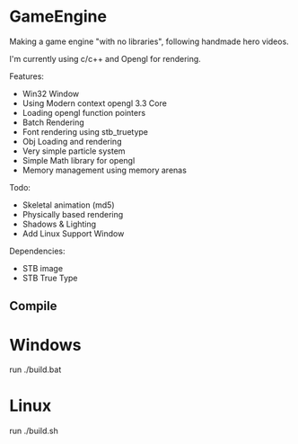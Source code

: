# GameEngine

Making a game engine "with no libraries", following handmade hero videos.

I'm currently using c/c++ and Opengl for rendering.

Features:
  - Win32 Window
  - Using Modern context opengl 3.3 Core
  - Loading opengl function pointers
  - Batch Rendering
  - Font rendering using stb_truetype
  - Obj Loading and rendering
  - Very simple particle system
  - Simple Math library for opengl
  - Memory management using memory arenas

Todo:
  - Skeletal animation (md5)
  - Physically based rendering
  - Shadows & Lighting
  - Add Linux Support Window


Dependencies:
  - STB image
  - STB True Type
  
## Compile
# Windows
run ./build.bat
# Linux
run ./build.sh
